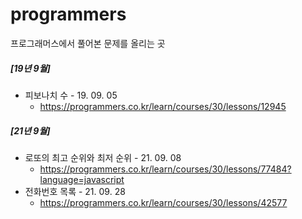# programmers
프로그래머스에서 풀어본 문제를 올리는 곳

##### [19년 9월]
- 피보나치 수 - 19. 09. 05
  - https://programmers.co.kr/learn/courses/30/lessons/12945

##### [21년 9월]
- 로또의 최고 순위와 최저 순위 - 21. 09. 08
  - https://programmers.co.kr/learn/courses/30/lessons/77484?language=javascript
- 전화번호 목록 - 21. 09. 28
  - https://programmers.co.kr/learn/courses/30/lessons/42577